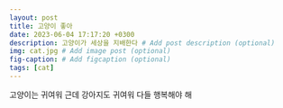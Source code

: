 ```yaml
---
layout: post
title: 고양이 좋아
date: 2023-06-04 17:17:20 +0300
description: 고양이가 세상을 지배한다 # Add post description (optional)
img: cat.jpg # Add image post (optional)
fig-caption: # Add figcaption (optional)
tags: [cat]
---
```

고양이는 귀여워
근데 강아지도 귀여워
다들 행복해야 해
